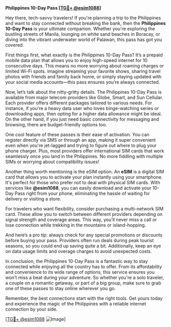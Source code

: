 **Philippines 10-Day Pass [[TG💪+ @esim1088](https://t.me/s/esim1088)]**

Hey there, tech-savvy travelers! If you're planning a trip to the Philippines and want to stay connected without breaking the bank, then the **Philippines 10-Day Pass** is your ultimate companion. Whether you're exploring the bustling streets of Manila, lounging on white sand beaches in Boracay, or diving into the vibrant underwater world of Palawan, this pass has got you covered.

First things first, what exactly is the Philippines 10-Day Pass? It’s a prepaid mobile data plan that allows you to enjoy high-speed internet for 10 consecutive days. This means no more worrying about roaming charges or limited Wi-Fi spots. Imagine streaming your favorite shows, sharing travel photos with friends and family back home, or simply staying updated with your social media accounts—this pass ensures you’re always connected.

Now, let’s talk about the nitty-gritty details. The Philippines 10-Day Pass is available from major telecom providers like Globe, Smart, and Sun Cellular. Each provider offers different packages tailored to various needs. For instance, if you're a heavy data user who loves binge-watching series or downloading apps, then opting for a higher data allowance might be ideal. On the other hand, if you just need basic connectivity for messaging and browsing, there are budget-friendly options too.

One cool feature of these passes is their ease of activation. You can register directly via SMS or through an app, making it super convenient even when you're jet-lagged and trying to figure out where to plug your phone charger. Plus, most providers offer international SIM cards that work seamlessly once you land in the Philippines. No more fiddling with multiple SIMs or worrying about compatibility issues!

Another thing worth mentioning is the eSIM option. An **eSIM** is a digital SIM card that allows you to activate your plan instantly using your smartphone. It's perfect for those who prefer not to deal with physical SIM cards. With services like **@esim1088**, you can easily download and activate your 10-Day Pass right from your phone, eliminating the hassle of waiting for delivery or visiting a store.

For travelers who want flexibility, consider purchasing a multi-network SIM card. These allow you to switch between different providers depending on signal strength and coverage areas. This way, you’ll never miss a call or lose connection while trekking in the mountains or island-hopping.

And here’s a pro tip: always check for any special promotions or discounts before buying your pass. Providers often run deals during peak tourist seasons, so you could end up saving quite a bit. Additionally, keep an eye on data usage limits and overage charges to avoid unexpected costs.

In conclusion, the Philippines 10-Day Pass is a fantastic way to stay connected while enjoying all the country has to offer. From its affordability and convenience to its wide range of options, this service ensures you won’t miss a beat during your adventure. So whether you're a solo traveler, a couple on a romantic getaway, or part of a big group, make sure to grab one of these passes to stay online wherever you go.

Remember, the best connections start with the right tools. Get yours today and experience the magic of the Philippines with a reliable internet connection by your side. 

[[TG💪+ @esim1088](https://t.me/s/esim1088) ![Image](https://i.postimg.cc/Y0z9fWf4/image.png)]